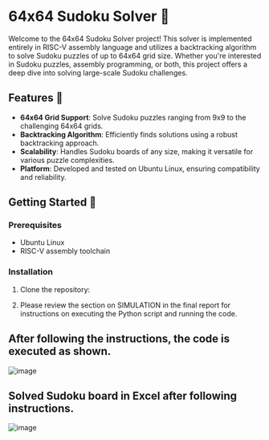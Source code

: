 # 64x64 Sudoku Solver 🧩

Welcome to the 64x64 Sudoku Solver project! This solver is implemented entirely in RISC-V assembly language and utilizes a backtracking algorithm to solve Sudoku puzzles of up to 64x64 grid size. Whether you're interested in Sudoku puzzles, assembly programming, or both, this project offers a deep dive into solving large-scale Sudoku challenges.

## Features 🌟

- **64x64 Grid Support**: Solve Sudoku puzzles ranging from 9x9 to the challenging 64x64 grids.
- **Backtracking Algorithm**: Efficiently finds solutions using a robust backtracking approach.
- **Scalability**: Handles Sudoku boards of any size, making it versatile for various puzzle complexities.
- **Platform**: Developed and tested on Ubuntu Linux, ensuring compatibility and reliability.

## Getting Started 🚀

### Prerequisites

- Ubuntu Linux
- RISC-V assembly toolchain

### Installation

1. Clone the repository:

2. Please review the section on SIMULATION in the final report for instructions on executing the Python script and running the code.

## After following the instructions, the code is executed as shown.
![image](https://github.com/lawliet575/Mega_Sudoku_Solver/assets/113696774/fc347dcd-04f4-484c-b49a-9d7924b19d85)
   
## Solved Sudoku board in Excel after following instructions.
![image](https://github.com/lawliet575/Mega_Sudoku_Solver/assets/113696774/a0cf9565-d602-4554-866c-2ae818181142)

